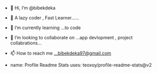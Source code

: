 - 👋 Hi, I’m @bibekdeka
- 👀 A lazy coder , Fast Learner...... 
- 🌱 I’m currently learning ...to code 
- 💞️ I’m looking to collaborate on ...app devlopment , project collabrations...
- 📫 How to reach me ...bibekdeka97@gmail.com

- name: Profile Readme Stats
  uses: teoxoy/profile-readme-stats@v2

<!---
bibekdeka/bibekdeka is a ✨ special ✨ repository because its `README.md` (this file) appears on your GitHub profile.
You can click the Preview link to take a look at your changes.
--->
